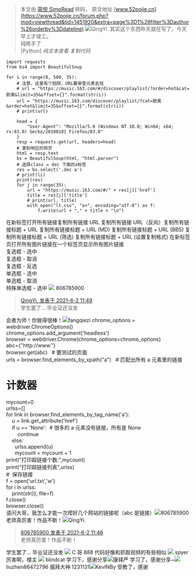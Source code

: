 > 本文由 [简悦 SimpRead](http://ksria.com/simpread/) 转码， 原文地址 [www.52pojie.cn](https://www.52pojie.cn/forum.php?mod=viewthread&tid=1451920&extra=page%3D1%26filter%3Dauthor%26orderby%3Ddateline) ![](https://avatar.52pojie.cn/data/avatar/001/44/93/85_avatar_middle.jpg)QingYi.  其实这个东西昨天就在写了，今天早上才竣工。  
纯练手了  
[Python] _纯文本查看_ _复制代码_

```
import requests
from bs4 import BeautifulSoup
 
for i in range(0, 500, 35):
    # 注意，这里有个陷阱，URL要审查元素去找
    # url = "https://music.163.com/#/discover/playlist/?order=hot&cat=欧美&limit=35&offset={}".format(str(i))
    url = "https://music.163.com/discover/playlist/?cat=欧美&order=hot&limit=35&offset={}".format(str(i))
    # print(url)
 
    head = {
        "User-Agent": "Mozilla/5.0 (Windows NT 10.0; Win64; x64; rv:83.0) Gecko/20100101 Firefox/83.0"
    }
    resp = requests.get(url, headers=head)
    # 拿到响应的网页
    html = resp.text
    bs = BeautifulSoup(html, "html.parser")
    # 选择class = dec 下面的a标签
    res = bs.select('.dec a')
    # print(li)
    print(res)
    for j in range(35):
        url = "https://music.163.com/#/" + res[j]['href']
        title = res[j]['title']
        # print(url, title)
        with open("lt.csv", "a+", encoding="utf-8") as f:
            f.write(url + "," + title + "\n")
```

在新标签打开所有链接复制所有链接 URL 复制所有链接 URL（反向）复制所有链接标题 + URL 复制所有链接标题 + URL (MD) 复制所有链接标题 + URL (BBS) 复制所有链接标题 + URL (筛选) 复制所有链接标题 + URL (设置复制格式) 在新标签页打开所有图片链接在一个标签页显示所有图片链接  
复选框 - 选中  
复选框 - 取消  
复选框 - 反选  
单选框 - 选中  
单选框 - 取消  
特殊单选框 - 选中 ![](https://avatar.52pojie.cn/data/avatar/000/23/89/70_avatar_middle.jpg) 806785900 

> [QingYi. 发表于 2021-6-2 11:49](https://www.52pojie.cn/forum.php?mod=redirect&goto=findpost&pid=38779824&ptid=1451920)  
> 学生罢了... 毕业证还没发

会者为师！你做得很棒！![](https://www.52pojie.cn/uc_server/images/noavatar_middle.gif)fangqiezi  chrome_options = webdriver.ChromeOptions()  
chrome_options.add_argument('headless')  
browser = webdriver.Chrome(chrome_options=chrome_options)  
abc={"http://www."}  
browser.get(abc)   # 要测试的页面  
urls = browser.find_elements_by_xpath("a")   # 匹配出所有 a 元素里的链接  
# 计数器  
mycount=0  
urlss=[]  
for link in browser.find_elements_by_tag_name('a'):  
    u = link.get_attribute('href')  
    if u == 'None':  # 很多的 a 元素没有链接，所有是 None  
        continue  
    else:  
      urlss.append(u)  
      mycount = mycount + 1  
print("打印超链接个数:",mycount)  
print("打印超链接列表",urlss)  
#  保存链接  
f = open('url.txt','w')  
for i in urlss:  
    print(str(i), file=f)  
f.close()  
browser.close()  
请问大哥，我怎么才能一次爬好几个网站的链接呢（abc 是链接）![](https://avatar.52pojie.cn/data/avatar/000/23/89/70_avatar_middle.jpg)806785900  老师真厉害！作品不断！![](https://avatar.52pojie.cn/data/avatar/001/44/93/85_avatar_middle.jpg)QingYi. 

> [806785900 发表于 2021-6-2 11:46](https://www.52pojie.cn/forum.php?mod=redirect&goto=findpost&pid=38779778&ptid=1451920)  
> 老师真厉害！作品不断！

学生罢了... 毕业证还没发 ![](https://www.52pojie.cn/uc_server/images/noavatar_middle.gif) C 哥 888 代码好像和抓取视频的有些相似 ![](https://www.52pojie.cn/uc_server/images/noavatar_middle.gif) spyer 厉害啊，楼主 ![](https://avatar.52pojie.cn/data/avatar/000/88/74/69_avatar_middle.jpg) blindcat 学习下，感谢分享![](https://www.52pojie.cn/uc_server/images/noavatar_middle.gif)康铎严  学习了，感谢分享~![](https://www.52pojie.cn/uc_server/images/noavatar_middle.gif)liuzhen86472796  膜拜大神 1231131![](https://www.52pojie.cn/uc_server/images/noavatar_middle.gif)KevINBy  受教了，感谢